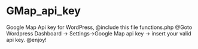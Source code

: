 # GMap_api_key
Google Map Api key for WordPress,
@include this file functions.php
@Goto Wordpress Dashboard -> Settings->Google Map api key -> insert your valid api key.
@enjoy!